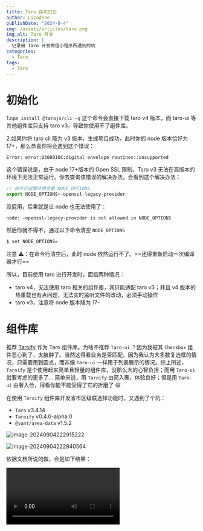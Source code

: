 ```yaml
---
title: Taro 踩坑日记
author: Licodeao
publishDate: "2024-9-4"
img: /assets/articles/taro.png
img_alt: Taro 开发
description: |
  记录用 Taro 开发微信小程序所遇到的坑
categories:
  - Taro
tags:
  - Taro
---
```


# 初始化

1.`npm install @tarojs/cli -g` 这个命令会直接下载 taro v4 版本，而 taro-ui 等其他组件库只支持 taro v3，导致你使用不了组件库。

2.如果你将 taro cli 降为 v3 版本，生成项目成功，此时你的 node 版本恰好为 17+，那么恭喜你将会遇到这个错误：

```
Error: error:0308010C:digital envelope routines::unsupported
```

这个错误说是，由于 node 17+版本的 Open SSL 限制，Taro v3 无法在高版本的环境下无法正常运行。你去查询该错误的解决办法，会看到这个解决办法：

```js
// 命令行设置环境变量 NODE_OPTIONS
export NODE_OPTIONS=-openssl-legacy-provider
```

没屁用，后果就是让 node 也无法使用了：

```
node: -openssl-legacy-provider is not allowed in NODE_OPTIONS
```

然后你就不得不，通过以下命令清空 `NODE_OPTIONS`

```bash
$ set NODE_OPTIONS=
```

注意 ⚠️：在命令行清空后，此时 node 依然运行不了。==还得重新启动一次编译器才行==

所以，目前使用 taro 进行开发时，面临两种情况：

- taro v4，无法使用 taro 相关的组件库，其只能适配 taro v3；并且 v4 版本的热重载也有点问题，无法实时监听文件的改动，必须手动操作
- taro v3，注意将 node 版本降为 17-

# 组件库

推荐 [Taroify](https://taroify.github.io/taroify.com/quickstart/) 作为 Taro 组件库。为啥不推荐 `Taro-ui` ？因为我被其 `Checkbox` 组件恶心到了，太臃肿了。当然这得看业务是否匹配，因为我认为大多数复选框的情况，只需要用到圆点，而非像 `Taro-ui` 一样用于列表展示的情况。综上所述，`Taroify` 是个使用起来简单且轻量的组件库，没那么大的心智负担；而用 `Taro-ui` 就要考虑的更多了... 简单来说，用 `Taroify` 由简入奢，体验良好；但是用 `Taro-ui` 由奢入俭，得看你能不能受得了它的折磨了 😄

在使用 `Taroify` 组件库开发省市区级联选择功能时，又遇到了个坑：

- `Taro` v3.4.14
- `Taroify` v0.4.0-alpha.0
- `@vant/area-data` v1.5.2

![image-20240904222915222](https://typora-licodeao.oss-cn-guangzhou.aliyuncs.com/typoraImg/image-20240904222915222.png)

![image-20240904222940564](https://typora-licodeao.oss-cn-guangzhou.aliyuncs.com/typoraImg/image-20240904222940564.png)

依据文档所说的做，会是如下结果：

<video src="https://typora-licodeao.oss-cn-guangzhou.aliyuncs.com/typoraImg/iShot_2024-09-04_22.32.26.mp4" autoplay controls>

我们将数据打印出来看看：

![image-20240904223545994](https://typora-licodeao.oss-cn-guangzhou.aliyuncs.com/typoraImg/image-20240904223545994.png)

视频中所显示的数据恰好为 value，而我们需要的是 text。在官方 GitHub 的[使用指南](https://github.com/youzan/vant/tree/main/packages/vant-area-data)上，可以看到，用到 `Cascader` 组件时，需要用 hook 获取到数据。

![image-20240904223838317](https://typora-licodeao.oss-cn-guangzhou.aliyuncs.com/typoraImg/image-20240904223838317.png)

很不幸，仍然无法解决问题。我们再观察，`Taroify` 官网上 `Cascader` 组件的示例代码，可以发现：

![image-20240904224126630](https://typora-licodeao.oss-cn-guangzhou.aliyuncs.com/typoraImg/image-20240904224126630.png)

这里的字段明明是 `label` ！ 本着试一试的心态，我们将 `dept` 数据放到代码里试一试。

<video src="https://typora-licodeao.oss-cn-guangzhou.aliyuncs.com/typoraImg/iShot_2024-09-04_22.42.47.mp4" autoplay controls>

发现竟然可行，这就证明了 `Cascader` 组件实际需要的是 `label` 字段，而非 `text`。那只好去修改源码了...

![image-20240904224556838](https://typora-licodeao.oss-cn-guangzhou.aliyuncs.com/typoraImg/image-20240904224556838.png)

![image-20240904224617872](https://typora-licodeao.oss-cn-guangzhou.aliyuncs.com/typoraImg/image-20240904224617872.png)

我们只需要将这几个地方的 `text` 改成 `label` 就可以了。

![image-20240904224719072](https://typora-licodeao.oss-cn-guangzhou.aliyuncs.com/typoraImg/image-20240904224719072.png)

![image-20240904224732529](https://typora-licodeao.oss-cn-guangzhou.aliyuncs.com/typoraImg/image-20240904224732529.png)

最后，看看效果：

<video src="https://typora-licodeao.oss-cn-guangzhou.aliyuncs.com/typoraImg/iShot_2024-09-04_22.48.49.mp4" autoplay controls>

成功解决！😯 开发进行中，后续碰到坑，会持续更新本文......
